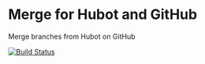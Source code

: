 # Merge for Hubot and GitHub

Merge branches from Hubot on GitHub

[![Build Status](https://travis-ci.org/maletor/hubot-github-merge.png)](https://travis-ci.org/maletor/hubot-github-merge)
